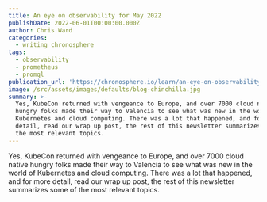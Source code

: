 ```yaml
---
title: An eye on observability for May 2022
publishDate: 2022-06-01T00:00:00.000Z
author: Chris Ward
categories:
  - writing chronosphere
tags:
  - observability
  - prometheus
  - promql
publication_url: 'https://chronosphere.io/learn/an-eye-on-observability-for-may/'
image: /src/assets/images/defaults/blog-chinchilla.jpg
summary: >-
  Yes, KubeCon returned with vengeance to Europe, and over 7000 cloud native
  hungry folks made their way to Valencia to see what was new in the world of
  Kubernetes and cloud computing. There was a lot that happened, and for more
  detail, read our wrap up post, the rest of this newsletter summarizes some of
  the most relevant topics.
---
```

Yes, KubeCon returned with vengeance to Europe, and over 7000 cloud native hungry folks made their way to Valencia to see what was new in the world of Kubernetes and cloud computing. There was a lot that happened, and for more detail, read our wrap up post, the rest of this newsletter summarizes some of the most relevant topics.
